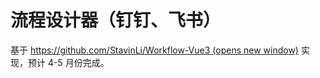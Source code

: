 # 流程设计器（钉钉、飞书）

基于 [https://github.com/StavinLi/Workflow-Vue3 (opens new window)](https://github.com/StavinLi/Workflow-Vue3) 实现，预计 4-5 月份完成。